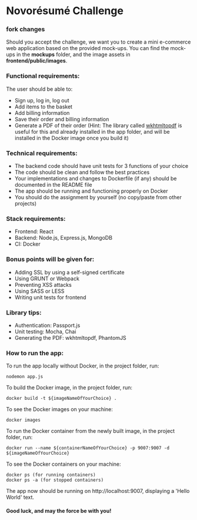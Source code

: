 # Novorésumé Challenge
### fork changes

Should you accept the challenge, we want you to create a mini e-commerce web application based on the provided mock-ups. You can find the mock-ups in the **mockups** folder, and the image assets in **frontend/public/images**.

### Functional requirements:
The user should be able to:
- Sign up, log in, log out
- Add items to the basket
- Add billing information
- Save their order and billing information
- Generate a PDF of their order (Hint: The library called [wkhtmltopdf](https://www.npmjs.com/package/wkhtmltopdf) is useful for this and already installed in the app folder, and will be installed in the Docker image once you build it)

### Technical requirements:
- The backend code should have unit tests for 3 functions of your choice
- The code should be clean and follow the best practices
- Your implementations and changes to Dockerfile (if any) should be documented in the README file
- The app should be running and functioning properly on Docker
- You should do the assignment by yourself (no copy/paste from other projects)

### Stack requirements:
- Frontend: React
- Backend: Node.js, Express.js, MongoDB
- CI: Docker

### Bonus points will be given for:
- Adding SSL by using a self-signed certificate
- Using GRUNT or Webpack
- Preventing XSS attacks
- Using SASS or LESS
- Writing unit tests for frontend

### Library tips:
- Authentication: Passport.js
- Unit testing: Mocha, Chai
- Generating the PDF: wkhtmltopdf, PhantomJS

### How to run the app:

To run the app locally without Docker, in the project folder, run:
```
nodemon app.js
```

To build the Docker image, in the project folder, run:
```
docker build -t ${imageNameOfYourChoice} .
```

To see the Docker images on your machine:
```
docker images
```

To run the Docker container from the newly built image, in the project folder, run:
```
docker run --name ${containerNameOfYourChoice} -p 9007:9007 -d ${imageNameOfYourChoice}
```

To see the Docker containers on your machine:
```
docker ps (for running containers)
docker ps -a (for stopped containers)
```

The app now should be running on http://localhost:9007, displaying a 'Hello 
World' text.

#### Good luck, and may the force be with you!